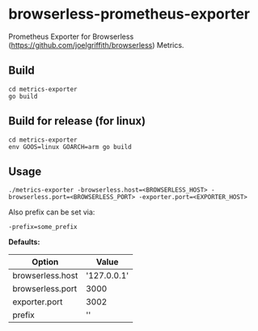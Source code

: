 # browserless-prometheus-exporter
Prometheus Exporter for Browserless (https://github.com/joelgriffith/browserless) Metrics.

## Build

```
cd metrics-exporter
go build
```

## Build for release (for linux)

```
cd metrics-exporter
env GOOS=linux GOARCH=arm go build
```

## Usage

```
./metrics-exporter -browserless.host=<BROWSERLESS_HOST> -browserless.port=<BROWSERLESS_PORT> -exporter.port=<EXPORTER_HOST>
```

Also prefix can be set via:

```
-prefix=some_prefix
```

**Defaults:**

Option | Value
--- | ---
browserless.host | '127.0.0.1'
browserless.port | 3000
exporter.port | 3002
prefix | ''

